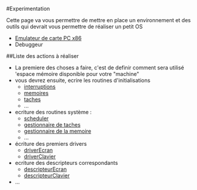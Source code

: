 #Experimentation

Cette page va vous permettre de mettre en place un environnement et des outils qui devrait vous permettre de réaliser un petit OS 

- [Emulateur de carte PC x86](emulateurX86.md)
- Debuggeur


##Liste des actions à réaliser

- La premiere des choses a faire, c'est de definir comment sera utilisé 'espace mémoire disponible pour votre "machine"
- vous devrez ensuite, ecrire les routines d'initialisations
	- [interruptions]()
	- [memoires]()
	- [taches]()
	- ...
- ecriture des routines système :
	- [scheduler]()
	- [gestionnaire de taches]()
	- [gestionnaire de la memoire]()
	- ...
- écriture des premiers drivers 
	- [driverEcran]()
	- [driverClavier]()
- ecriture des descripteurs correspondants
	- [descripteurEcran]()
	- [descripteurClavier]()
- ...
